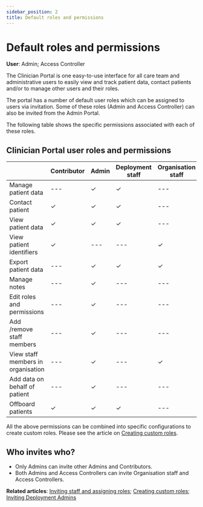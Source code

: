 ```yaml
---
sidebar_position: 2
title: Default roles and permissions
---
```

# Default roles and permissions
**User**: Admin; Access Controller

The Clinician Portal is one easy-to-use interface for all care team and administrative users to easily view and track patient data, contact patients and/or to manage other users and their roles. 

The portal has a number of default user roles which can be assigned to users via invitation. Some of these roles (Admin and Access Controller) can also be invited from the Admin Portal. 

The following table shows the specific permissions associated with each of these roles.
## Clinician Portal user roles and permissions

|  | Contributor | Admin | Deployment staff | Organisation staff | Access controller |
| --- |--- | --- | --- | --- | --- |
| Manage patient data |--- | ✓ | ✓ | --- | --- |
| Contact patient | ✓ | ✓ | ✓ | --- | --- |
| View patient data | ✓ | ✓ | ✓ | --- | --- |
| View patient identifiers | ✓ | --- | --- | ✓ | --- |
| Export patient data | --- | ✓ | ✓ | ✓ | ✓ |
| Manage notes | --- | ✓ | --- | --- | ✓ |
| Edit roles and permissions | --- | ✓ | --- | --- | ✓ |
| Add /remove staff members | --- | ✓ | --- | --- | ✓ |
| View staff members in organisation | --- | ✓ | --- | ✓ | ✓ |
| Add data on behalf of patient | --- | ✓ | --- | --- | --- |
| Offboard patients | ✓ | ✓ | ✓ | --- | --- |

All the above permissions can be combined into specific configurations to create custom roles. Please see the article on [Creating custom roles](./creating-custom-roles.md). 

## Who invites who?
- Only Admins can invite other Admins and Contributors.
- Both Admins and Access Controllers can invite Organisation staff and Access Controllers.

**Related articles**: [Inviting staff and assigning roles](./inviting-staff-and-assigning-roles.md); [Creating custom roles](./creating-custom-roles.md); [Inviting Deployment Admins](../../admin-portal/managing-deployments/tools-and-navigation/inviting-deployment-admins.md)
